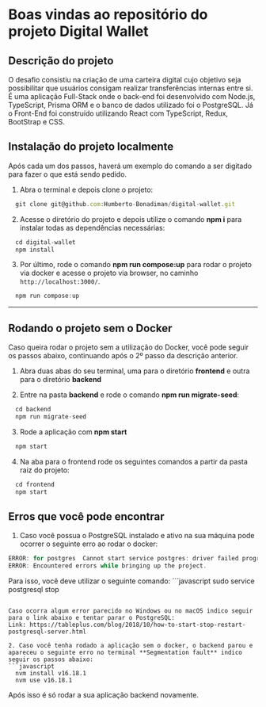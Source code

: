 # Boas vindas ao repositório do projeto Digital Wallet

## Descrição do projeto

O desafio consistiu na criação de uma carteira digital cujo objetivo seja possibilitar que usuários consigam realizar transferências internas entre si. É uma aplicação Full-Stack onde o back-end foi desenvolvido com Node.js, TypeScript, Prisma ORM e o banco de dados utilizado foi o PostgreSQL. Já o Front-End foi construído utilizando React com TypeScript, Redux, BootStrap e CSS.

## Instalação do projeto localmente

Após cada um dos passos, haverá um exemplo do comando a ser digitado para fazer o que está sendo pedido.

1. Abra o terminal e depois clone o projeto:
```javascript
  git clone git@github.com:Humberto-Bonadiman/digital-wallet.git
```

2. Acesse o diretório do projeto e depois utilize o comando **npm i** para instalar todas as dependências necessárias:
```javascript
  cd digital-wallet
  npm install
```

3. Por último, rode o comando **npm run compose:up** para rodar o projeto via docker e acesse o projeto via browser, no caminho `http://localhost:3000/`.
```javascript
  npm run compose:up
```

---

## Rodando o projeto sem o Docker

Caso queira rodar o projeto sem a utilização do Docker, você pode seguir os passos abaixo, continuando após o 2º passo da descrição anterior.

1. Abra duas abas do seu terminal, uma para o diretório **frontend** e outra para o diretório **backend**

2. Entre na pasta **backend** e rode o comando **npm run migrate-seed**:
```javascript
  cd backend
  npm run migrate-seed
```

3. Rode a aplicação com **npm start**
```javascript
  npm start
```

4. Na aba para o frontend rode os seguintes comandos a partir da pasta raiz do projeto:
```javascript
  cd frontend
  npm start
```

## Erros que você pode encontrar

1. Caso você possua o PostgreSQL instalado e ativo na sua máquina pode ocorrer o seguinte erro ao rodar o docker:
```javascript
ERROR: for postgres  Cannot start service postgres: driver failed programming external connectivity on endpoint digital-wallet_postgres_1 (xxxxxxxxxxxxxxxxxxxxxxxxxxxxxxxxxxxxxxxxxx): Error starting userland proxy: listen tcp4 0.0.0.0:5432: bind: address already in use
ERROR: Encountered errors while bringing up the project.
```

Para isso, você deve utilizar o seguinte comando:
´´´javascript
  sudo service postgresql stop
```

Caso ocorra algum error parecido no Windows ou no macOS indico seguir para o link abaixo e tentar parar o PostgreSQL:
Link: https://tableplus.com/blog/2018/10/how-to-start-stop-restart-postgresql-server.html

2. Caso você tenha rodado a aplicação sem o docker, o backend parou e apareceu o seguinte erro no terminal **Segmentation fault** indico seguir os passos abaixo:
```javascript
  nvm install v16.18.1
  nvm use v16.18.1
```

Após isso é só rodar a sua aplicação backend novamente.
